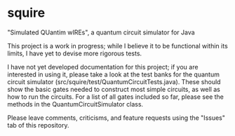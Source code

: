 # squire
 "Simulated QUantim wIREs", a quantum circuit simulator for Java
 
 This project is a work in progress; while I believe it to be functional within its limits, I have yet to devise more rigorous tests. 

 I have not yet developed documentation for this project; if you are interested in using it, please take a look at the test banks for the quantum circuit simulator (src/squire/test/QuantumCircuitTests.java). These should show the basic gates needed to construct most simple circuits, as well as how to run the circuits. For a list of all gates included so far, please see the methods in the QuantumCircuitSimulator class.

 Please leave comments, criticisms, and feature requests using the "Issues" tab of this repository.
